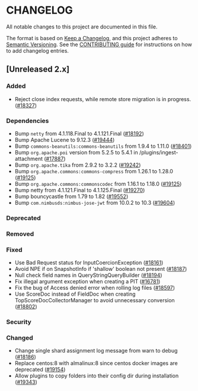 # CHANGELOG
All notable changes to this project are documented in this file.

The format is based on [Keep a Changelog](https://keepachangelog.com/en/1.0.0/), and this project adheres to [Semantic Versioning](https://semver.org/spec/v2.0.0.html). See the [CONTRIBUTING guide](./CONTRIBUTING.md#Changelog) for instructions on how to add changelog entries.

## [Unreleased 2.x]
### Added
- Reject close index requests, while remote store migration is in progress.([#18327](https://github.com/opensearch-project/OpenSearch/pull/18327))

### Dependencies
- Bump `netty` from 4.1.118.Final to 4.1.121.Final ([#18192](https://github.com/opensearch-project/OpenSearch/pull/18192))
- Bump Apache Lucene to 9.12.3 ([#19444](https://github.com/opensearch-project/OpenSearch/pull/19444))
- Bump `commons-beanutils:commons-beanutils` from 1.9.4 to 1.11.0 ([#18401](https://github.com/opensearch-project/OpenSearch/issues/18401))
- Bump `org.apache.poi` version from 5.2.5 to 5.4.1 in /plugins/ingest-attachment ([#17887](https://github.com/opensearch-project/OpenSearch/pull/17887))
- Bump `org.apache.tika` from 2.9.2 to 3.2.2 ([#19242](https://github.com/opensearch-project/OpenSearch/pull/19242))
- Bump `org.apache.commons:commons-compress` from 1.26.1 to 1.28.0 ([#19125](https://github.com/opensearch-project/OpenSearch/pull/19242))
- Bump `org.apache.commons:commonscodec` from 1.16.1 to 1.18.0 ([#19125](https://github.com/opensearch-project/OpenSearch/pull/19242))
- Bump netty from 4.1.121.Final to 4.1.125.Final ([#19270](https://github.com/opensearch-project/OpenSearch/pull/19270))
- Bump bouncycastle from 1.79 to 1.82 ([#19552](https://github.com/opensearch-project/OpenSearch/pull/19552))
- Bump `com.nimbusds:nimbus-jose-jwt` from 10.0.2 to 10.3 ([#19604](https://github.com/opensearch-project/OpenSearch/pull/19604))

### Deprecated

### Removed

### Fixed
- Use Bad Request status for InputCoercionException ([#18161](https://github.com/opensearch-project/OpenSearch/pull/18161))
- Avoid NPE if on SnapshotInfo if 'shallow' boolean not present ([#18187](https://github.com/opensearch-project/OpenSearch/issues/18187))
- Null check field names in QueryStringQueryBuilder ([#18194](https://github.com/opensearch-project/OpenSearch/pull/18194))
- Fix illegal argument exception when creating a PIT ([#16781](https://github.com/opensearch-project/OpenSearch/pull/16781))
- Fix the bug of Access denied error when rolling log files ([#18597](https://github.com/opensearch-project/OpenSearch/pull/18597))
- Use ScoreDoc instead of FieldDoc when creating TopScoreDocCollectorManager to avoid unnecessary conversion ([#18802](https://github.com/opensearch-project/OpenSearch/pull/18802))

### Security

### Changed

- Change single shard assignment log message from warn to debug ([#18186](https://github.com/opensearch-project/OpenSearch/pull/18186))
- Replace centos:8 with almalinux:8 since centos docker images are deprecated ([#19154](https://github.com/opensearch-project/OpenSearch/pull/19154))
- Allow plugins to copy folders into their config dir during installation ([#19343](https://github.com/opensearch-project/OpenSearch/pull/19343))

[Unreleased 2.19.x]: https://github.com/opensearch-project/OpenSearch/compare/fd9a9d90df25bea1af2c6a85039692e815b894f5...2.19
